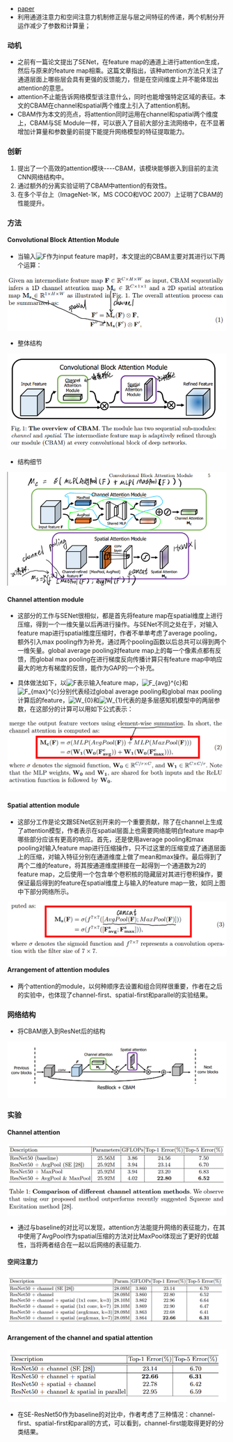 * [paper](paper/2018-CBAM-%20Convolutional%20Block%20Attention%20Module.pdf)
* 利用通道注意力和空间注意力机制修正层与层之间特征的传递，两个机制分开运作减少了参数和计算量；

### 动机

* 之前有一篇论文提出了SENet，在feature map的通道上进行attention生成，然后与原来的feature map相乘。这篇文章指出，该种attention方法只关注了通道层面上哪些层会具有更强的反馈能力，但是在空间维度上并不能体现出attention的意思。
* attention不止能告诉网络模型该注意什么，同时也能增强特定区域的表征。本文的CBAM在channel和spatial两个维度上引入了attention机制。
* CBAM作为本文的亮点，将attention同时运用在channel和spatial两个维度上，CBAM与SE Module一样，可以嵌入了目前大部分主流网络中，在不显著增加计算量和参数量的前提下能提升网络模型的特征提取能力。

### 创新

1. 提出了一个高效的attention模块----CBAM，该模块能够嵌入到目前的主流CNN网络结构中。
2. 通过额外的分离实验证明了CBAM中attention的有效性。
3. 在多个平台上（ImageNet-1K，MS COCO和VOC 2007）上证明了CBAM的性能提升。

### 方法

#### Convolutional Block Attention Module

* 当输入![F](https://math.jianshu.com/math?formula=F)作为input feature map时，本文提出的CBAM主要对其进行以下两个运算：

![1543543961104](readme/40.004-block_公式.png)

* 整体结构

![1543544026441](readme/40.004-block_结构_01.png)

* 结构细节

![1543544133922](readme/40.004-block_结构.png)

#### Channel attention module

* 这部分的工作与SENet很相似，都是首先将feature map在spatial维度上进行压缩，得到一个一维矢量以后再进行操作。与SENet不同之处在于，对输入feature map进行spatial维度压缩时，作者不单单考虑了average pooling，额外引入max pooling作为补充，通过两个pooling函数以后总共可以得到两个一维矢量。global average pooling对feature map上的每一个像素点都有反馈，而global max pooling在进行梯度反向传播计算只有feature map中响应最大的地方有梯度的反馈，能作为GAP的一个补充。

* 具体做法如下，以![F](https://math.jianshu.com/math?formula=F)表示输入feature map，![F_{avg}^{c}](https://math.jianshu.com/math?formula=F_%7Bavg%7D%5E%7Bc%7D)和![F_{max}^{c}](https://math.jianshu.com/math?formula=F_%7Bmax%7D%5E%7Bc%7D)分别代表经过global average pooling和global max pooling计算后的feature，![W_{0}](https://math.jianshu.com/math?formula=W_%7B0%7D)和![W_{1}](https://math.jianshu.com/math?formula=W_%7B1%7D)代表的是多层感知机模型中的两层参数，在这部分的计算可以用如下公式表示：

![1543544905730](readme/40.004-通道注意力_01.png)

#### Spatial attention module

* 这部分工作是论文跟SENet区别开来的一个重要贡献，除了在channel上生成了attention模型，作者表示在spatial层面上也需要网络能明白feature map中哪些部分应该有更高的响应。首先，还是使用average pooling和max pooling对输入feature map进行压缩操作，只不过这里的压缩变成了通道层面上的压缩，对输入特征分别在通道维度上做了mean和max操作。最后得到了两个二维的feature，将其按通道维度拼接在一起得到一个通道数为2的feature map，之后使用一个包含单个卷积核的隐藏层对其进行卷积操作，要保证最后得到的feature在spatial维度上与输入的feature map一致，如同上图中下部分网络所示。

![1543544299662](readme/40.004-空间注意力_01.png)

#### Arrangement of attention modules

* 两个attention的module，以何种顺序去设置和组合同样很重要，作者在之后的实验中，也体现了channel-first、spatial-first和parallel的实验结果。

### 网络结构

* 将CBAM嵌入到ResNet后的结构

![1543544635924](readme/40.004-网络结构.png)

### 实验

#### Channel attention

![1543544666624](readme/40.004-实验_通道注意力.png)

* 通过与baseline的对比可以发现，attention方法能提升网络的表征能力，在其中使用了AvgPool作为spatial压缩的方法对比MaxPool体现出了更好的优越性，当将两者结合在一起以后网络的表征能力.

#### 空间注意力

![1543544756515](readme/40.004-实验_空间注意力.png)

#### Arrangement of the channel and spatial attention

![1543544715290](readme/40.004-实验_注意力的放置顺序.png)

* 在SE-ResNet50作为baseline的对比中，作者考虑了三种情况：channel-first、spatial-first和parall的方式，可以看到，channel-first能取得更好的分类结果。
